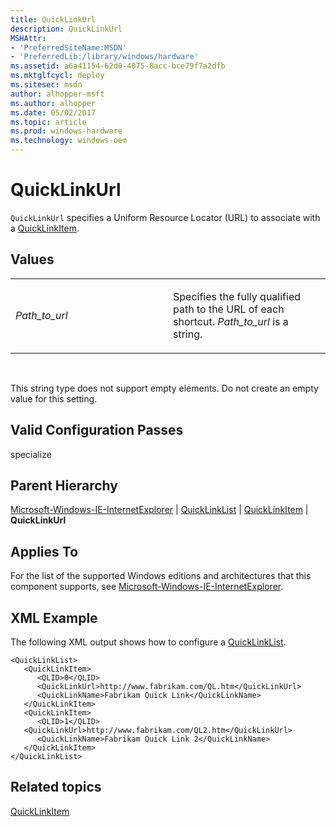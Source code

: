```yaml
---
title: QuickLinkUrl
description: QuickLinkUrl
MSHAttr:
- 'PreferredSiteName:MSDN'
- 'PreferredLib:/library/windows/hardware'
ms.assetid: a6a41154-62d0-4075-8acc-bce79f7a2dfb
ms.mktglfcycl: deploy
ms.sitesec: msdn
author: alhopper-msft
ms.author: alhopper
ms.date: 05/02/2017
ms.topic: article
ms.prod: windows-hardware
ms.technology: windows-oem
---
```


# QuickLinkUrl


`QuickLinkUrl` specifies a Uniform Resource Locator (URL) to associate with a [QuickLinkItem](microsoft-windows-ie-internetexplorer-quicklinklist-quicklinkitem.md).

## Values


<table>
<colgroup>
<col width="50%" />
<col width="50%" />
</colgroup>
<tbody>
<tr class="odd">
<td><p><em>Path_to_url</em></p></td>
<td><p>Specifies the fully qualified path to the URL of each shortcut. <em>Path_to_url</em> is a string.</p></td>
</tr>
</tbody>
</table>

 

This string type does not support empty elements. Do not create an empty value for this setting.

## Valid Configuration Passes


specialize

## Parent Hierarchy


[Microsoft-Windows-IE-InternetExplorer](microsoft-windows-ie-internetexplorer.md) | [QuickLinkList](microsoft-windows-ie-internetexplorer-quicklinklist.md) | [QuickLinkItem](microsoft-windows-ie-internetexplorer-quicklinklist-quicklinkitem.md) | **QuickLinkUrl**

## Applies To


For the list of the supported Windows editions and architectures that this component supports, see [Microsoft-Windows-IE-InternetExplorer](microsoft-windows-ie-internetexplorer.md).

## XML Example


The following XML output shows how to configure a [QuickLinkList](microsoft-windows-ie-internetexplorer-quicklinklist.md).

```
<QuickLinkList>
   <QuickLinkItem>
      <QLID>0</QLID>
      <QuickLinkUrl>http://www.fabrikam.com/QL.htm</QuickLinkUrl>
      <QuickLinkName>Fabrikam Quick Link</QuickLinkName>
   </QuickLinkItem>
   <QuickLinkItem>
      <QLID>1</QLID>
   <QuickLinkUrl>http://www.fabrikam.com/QL2.htm</QuickLinkUrl>
      <QuickLinkName>Fabrikam Quick Link 2</QuickLinkName>
   </QuickLinkItem>
</QuickLinkList>
```

## Related topics


[QuickLinkItem](microsoft-windows-ie-internetexplorer-quicklinklist-quicklinkitem.md)

 

 







